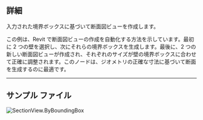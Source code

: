 ## 詳細
入力された境界ボックスに基づいて断面図ビューを作成します。

この例は、Revit で断面図ビューの作成を自動化する方法を示しています。最初に 2 つの壁を選択し、次にそれらの境界ボックスを生成します。最後に、2 つの新しい断面図ビューが作成され、それぞれのサイズが壁の境界ボックスに合わせて正確に調整されます。このノードは、ジオメトリの正確な寸法に基づいて断面を生成するのに最適です。

___
## サンプル ファイル

![SectionView.ByBoundingBox](./Revit.Elements.Views.SectionView.ByBoundingBox_img.jpg)
